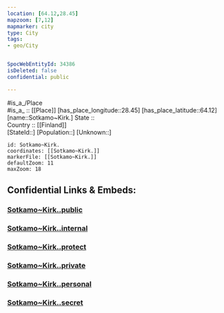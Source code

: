 ```yaml
---
location: [64.12,28.45] 
mapzoom: [7,12] 
mapmarker: city 
type: City
tags:
- geo/City


SpocWebEntityId: 34386
isDeleted: false
confidential: public

---
```

#is_a_/Place  
#is_a_ :: [[Place]] 
[has_place_longitude::28.45] 
[has_place_latitude::64.12] 
[name::Sotkamo~Kirk.] 
State ::  
Country :: [[Finland]]  
[StateId::] 
[Population::] 
[Unknown::] 


```leaflet
id: Sotkamo~Kirk.
coordinates: [[Sotkamo~Kirk.]] 
markerFile: [[Sotkamo~Kirk.]] 
defaultZoom: 11 
maxZoom: 18
```


## Confidential Links & Embeds: 

### [Sotkamo~Kirk..public](/_public/\Earth\Continent\Europe\Europe~North\Finland\Provinces~Finland\Oulu\counties~Oulu\Kainuu\CitySotkamo~Kirk..public.md) 

### [Sotkamo~Kirk..internal](/_internal/\Earth\Continent\Europe\Europe~North\Finland\Provinces~Finland\Oulu\counties~Oulu\Kainuu\CitySotkamo~Kirk..internal.md) 

### [Sotkamo~Kirk..protect](/_protect/\Earth\Continent\Europe\Europe~North\Finland\Provinces~Finland\Oulu\counties~Oulu\Kainuu\CitySotkamo~Kirk..protect.md) 

### [Sotkamo~Kirk..private](/_private/\Earth\Continent\Europe\Europe~North\Finland\Provinces~Finland\Oulu\counties~Oulu\Kainuu\CitySotkamo~Kirk..private.md) 

### [Sotkamo~Kirk..personal](/_personal/\Earth\Continent\Europe\Europe~North\Finland\Provinces~Finland\Oulu\counties~Oulu\Kainuu\CitySotkamo~Kirk..personal.md) 

### [Sotkamo~Kirk..secret](/_secret/\Earth\Continent\Europe\Europe~North\Finland\Provinces~Finland\Oulu\counties~Oulu\Kainuu\CitySotkamo~Kirk..secret.md)

